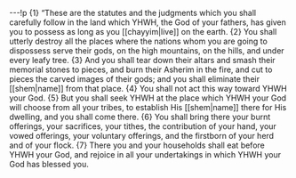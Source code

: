 ---!p
{1} “These are the statutes and the judgments which you shall carefully follow in the land which YHWH, the God of your fathers, has given you to possess as long as you [[chayyim|live]] on the earth. {2} You shall utterly destroy all the places where the nations whom you are going to dispossess serve their gods, on the high mountains, on the hills, and under every leafy tree. {3} And you shall tear down their altars and smash their memorial stones to pieces, and burn their Asherim in the fire, and cut to pieces the carved images of their gods; and you shall eliminate their [[shem|name]] from that place. {4} You shall not act this way toward YHWH your God. {5} But you shall seek YHWH at the place which YHWH your God will choose from all your tribes, to establish His [[shem|name]] there for His dwelling, and you shall come there. {6} You shall bring there your burnt offerings, your sacrifices, your tithes, the contribution of your hand, your vowed offerings, your voluntary offerings, and the firstborn of your herd and of your flock. {7} There you and your households shall eat before YHWH your God, and rejoice in all your undertakings in which YHWH your God has blessed you.